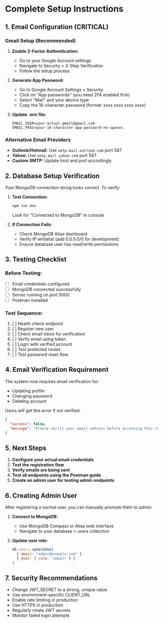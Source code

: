 # Complete Setup Instructions

## 1. Email Configuration (CRITICAL)

### Gmail Setup (Recommended)
1. **Enable 2-Factor Authentication:**
   - Go to your Google Account settings
   - Navigate to Security > 2-Step Verification
   - Follow the setup process

2. **Generate App Password:**
   - Go to Google Account Settings > Security
   - Click on "App passwords" (you need 2FA enabled first)
   - Select "Mail" and your device type
   - Copy the 16-character password (format: xxxx xxxx xxxx xxxx)

3. **Update .env file:**
   ```
   EMAIL_USER=your-actual-gmail@gmail.com
   EMAIL_PASS=your-16-character-app-password-no-spaces
   ```

### Alternative Email Providers
- **Outlook/Hotmail:** Use `smtp-mail.outlook.com` port 587
- **Yahoo:** Use `smtp.mail.yahoo.com` port 587
- **Custom SMTP:** Update host and port accordingly

## 2. Database Setup Verification

Your MongoDB connection string looks correct. To verify:

1. **Test Connection:**
   ```bash
   npm run dev
   ```
   Look for "Connected to MongoDB" in console

2. **If Connection Fails:**
   - Check MongoDB Atlas dashboard
   - Verify IP whitelist (add 0.0.0.0/0 for development)
   - Ensure database user has read/write permissions

## 3. Testing Checklist

### Before Testing:
- [ ] Email credentials configured
- [ ] MongoDB connected successfully
- [ ] Server running on port 5000
- [ ] Postman installed

### Test Sequence:
1. [ ] Health check endpoint
2. [ ] Register new user
3. [ ] Check email inbox for verification
4. [ ] Verify email using token
5. [ ] Login with verified account
6. [ ] Test protected routes
7. [ ] Test password reset flow

## 4. Email Verification Requirement

The system now requires email verification for:
- Updating profile
- Changing password
- Deleting account

Users will get this error if not verified:
```json
{
  "success": false,
  "message": "Please verify your email address before accessing this resource. Check your inbox for the verification email."
}
```

## 5. Next Steps

1. **Configure your actual email credentials**
2. **Test the registration flow**
3. **Verify emails are being sent**
4. **Test all endpoints using the Postman guide**
5. **Create an admin user for testing admin endpoints**

## 6. Creating Admin User

After registering a normal user, you can manually promote them to admin:

1. **Connect to MongoDB:**
   - Use MongoDB Compass or Atlas web interface
   - Navigate to your database > users collection

2. **Update user role:**
   ```javascript
   db.users.updateOne(
     { email: "admin@example.com" },
     { $set: { role: "admin" } }
   )
   ```

## 7. Security Recommendations

- Change JWT_SECRET to a strong, unique value
- Use environment-specific CLIENT_URL
- Enable rate limiting in production
- Use HTTPS in production
- Regularly rotate JWT secrets
- Monitor failed login attempts